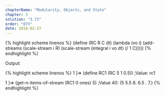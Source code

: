 ```yaml
---
chapterName: "Modularity, Objects, and State"
chapter: 3
solution: "3.73"
order: "073"
date: 2018-02-27 
---
```


{% highlight scheme linenos %}
(define (RC R C dt)
  (lambda (vo i)
	(add-streams
	 (scale-stream i R)
	 (scale-stream (integral i vo dt) (/ 1 C)))))
{% endhighlight %}

Output:

{% highlight scheme linenos %}
1 ]=> (define RC1 (RC 5 1 0.5))
;Value: rc1

1 ]=> (get-n-items-of-stream (RC1 0 ones) 5)
;Value 40: (5 5.5 6. 6.5 . 7.)
{% endhighlight %}

